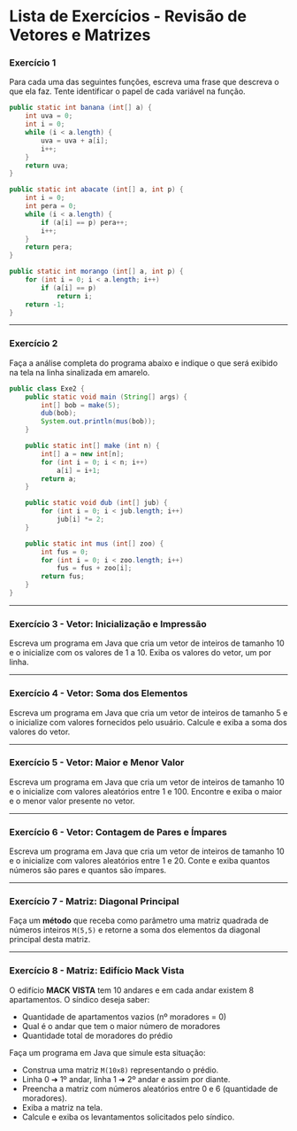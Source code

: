 # Lista de Exercícios - Revisão de Vetores e Matrizes


### Exercício 1

Para cada uma das seguintes funções, escreva uma frase que descreva o
que ela faz. Tente identificar o papel de cada variável na função.

``` java
public static int banana (int[] a) {
    int uva = 0;
    int i = 0;
    while (i < a.length) {
        uva = uva + a[i];
        i++;
    }
    return uva;
}

public static int abacate (int[] a, int p) {
    int i = 0;
    int pera = 0;
    while (i < a.length) {
        if (a[i] == p) pera++;
        i++;
    }
    return pera;
}

public static int morango (int[] a, int p) {
    for (int i = 0; i < a.length; i++)
        if (a[i] == p)
            return i;
    return -1;
}
```

---

### Exercício 2

Faça a análise completa do programa abaixo e indique o que será exibido
na tela na linha sinalizada em amarelo.

``` java
public class Exe2 {
    public static void main (String[] args) {
        int[] bob = make(5);
        dub(bob);
        System.out.println(mus(bob));
    }

    public static int[] make (int n) {
        int[] a = new int[n];
        for (int i = 0; i < n; i++)
            a[i] = i+1;
        return a;
    }

    public static void dub (int[] jub) {
        for (int i = 0; i < jub.length; i++)
            jub[i] *= 2;
    }

    public static int mus (int[] zoo) {
        int fus = 0;
        for (int i = 0; i < zoo.length; i++)
            fus = fus + zoo[i];
        return fus;
    }
}
```

---

### Exercício 3 - Vetor: Inicialização e Impressão

Escreva um programa em Java que cria um vetor de inteiros de tamanho 10
e o inicialize com os valores de 1 a 10. Exiba os valores do vetor, um
por linha.

---

### Exercício 4 - Vetor: Soma dos Elementos

Escreva um programa em Java que cria um vetor de inteiros de tamanho 5 e
o inicialize com valores fornecidos pelo usuário. Calcule e exiba a soma
dos valores do vetor.

---

### Exercício 5 - Vetor: Maior e Menor Valor

Escreva um programa em Java que cria um vetor de inteiros de tamanho 10
e o inicialize com valores aleatórios entre 1 e 100. Encontre e exiba o
maior e o menor valor presente no vetor.

---

### Exercício 6 - Vetor: Contagem de Pares e Ímpares

Escreva um programa em Java que cria um vetor de inteiros de tamanho 10
e o inicialize com valores aleatórios entre 1 e 20. Conte e exiba
quantos números são pares e quantos são ímpares.

---

### Exercício 7 - Matriz: Diagonal Principal

Faça um **método** que receba como parâmetro uma matriz quadrada de
números inteiros `M(5,5)` e retorne a soma dos elementos da diagonal
principal desta matriz.

---

### Exercício 8 - Matriz: Edifício Mack Vista

O edifício **MACK VISTA** tem 10 andares e em cada andar existem 8
apartamentos. O síndico deseja saber:

-   Quantidade de apartamentos vazios (nº moradores = 0)
-   Qual é o andar que tem o maior número de moradores
-   Quantidade total de moradores do prédio

Faça um programa em Java que simule esta situação:

-   Construa uma matriz `M(10x8)` representando o prédio.
-   Linha 0 ➔ 1º andar, linha 1 ➔ 2º andar e assim por diante.
-   Preencha a matriz com números aleatórios entre 0 e 6 (quantidade de
    moradores).
-   Exiba a matriz na tela.
-   Calcule e exiba os levantamentos solicitados pelo síndico.
